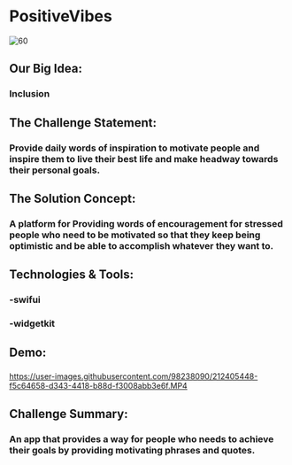 # PositiveVibes

![60](https://user-images.githubusercontent.com/98238090/212410151-c4d1c077-651b-4ad0-9e16-a3e845166369.png)


## Our Big Idea:
### Inclusion

## The Challenge Statement:
### Provide daily words of inspiration to motivate people and inspire them to live their best life  and make headway towards their personal goals.

## The Solution Concept:
### A platform for Providing words of encouragement for stressed people who need to be motivated so that they keep being optimistic and be able to accomplish whatever they want to.

## Technologies & Tools:
### -swifui
### -widgetkit



## Demo:
### 


https://user-images.githubusercontent.com/98238090/212405448-f5c64658-d343-4418-b88d-f3008abb3e6f.MP4






## Challenge Summary:
### An app that provides a way for people who needs to achieve their goals by providing motivating phrases and quotes.
